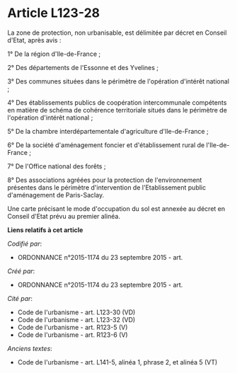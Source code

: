 # Article L123-28

La zone de protection, non urbanisable, est délimitée par décret en Conseil d'Etat, après avis :

1° De la région d'Ile-de-France ;

2° Des départements de l'Essonne et des Yvelines ;

3° Des communes situées dans le périmètre de l'opération d'intérêt national ;

4° Des établissements publics de coopération intercommunale compétents en matière de schéma de cohérence territoriale situés
dans le périmètre de l'opération d'intérêt national ;

5° De la chambre interdépartementale d'agriculture d'Ile-de-France ;

6° De la société d'aménagement foncier et d'établissement rural de l'Ile-de-France ;

7° De l'Office national des forêts ;

8° Des associations agréées pour la protection de l'environnement présentes dans le périmètre d'intervention de
l'Etablissement public d'aménagement de Paris-Saclay.

Une carte précisant le mode d'occupation du sol est annexée au décret en Conseil d'Etat prévu au premier alinéa.

**Liens relatifs à cet article**

_Codifié par_:

  - ORDONNANCE n°2015-1174 du 23 septembre 2015 - art.

_Créé par_:

  - ORDONNANCE n°2015-1174 du 23 septembre 2015 - art.

_Cité par_:

  - Code de l'urbanisme - art. L123-30 (VD)
  - Code de l'urbanisme - art. L123-32 (VD)
  - Code de l'urbanisme - art. R123-5 (V)
  - Code de l'urbanisme - art. R123-6 (V)

_Anciens textes_:

  - Code de l'urbanisme - art. L141-5, alinéa 1, phrase 2, et alinéa 5 (VT)
